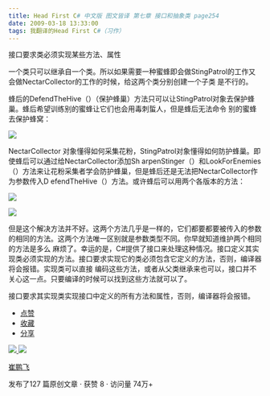 ```yaml
---
title: Head First C# 中文版 图文皆译 第七章 接口和抽象类 page254
date: 2009-03-18 13:33:00
tags: 我翻译的Head First C#（习作）
---
```

接口要求类必须实现某些方法、属性

  

一个类只可以继承自一个类。所以如果需要一种蜜蜂即会做StingPatrol的工作又会做NectarCollector的工作的时候，给这两个类分别创建一个子类
是不行的。

  

蜂后的DefendTheHive（）（保护蜂巢）方法只可以让StingPatrol对象去保护蜂巢。蜂后希望训练别的蜜蜂让它们也会用毒刺蜇人，但是蜂后无法命令
别的蜜蜂去保护蜂窝：

  

![](https://p-blog.csdn.net/images/p_blog_csdn_net/cuipengfei1/EntryImages/20090318/2009-03-18_13-07-54.jpg)

NectarCollector  对象懂得如何采集花粉，StingPatrol对象懂得如何防护蜂巢。即使蜂后可以通过给NectarCollector添加Sh
arpenStinger（）和LookForEnemies（）方法来让花粉采集者学会防护蜂巢，但是蜂后还是无法把NectarCollector作为参数传入D
efendTheHive（）方法。或许蜂后可以用两个各版本的方法：

  

![](https://p-blog.csdn.net/images/p_blog_csdn_net/cuipengfei1/EntryImages/20090318/2009-03-18_13-12-51.jpg)

![](https://p-blog.csdn.net/images/p_blog_csdn_net/cuipengfei1/EntryImages/20090318/2009-03-18_13-19-44.jpg)

但是这个解决方法并不好。这两个方法几乎是一样的，它们都要都要被传入的参数的相同的方法。这两个方法唯一区别就是参数类型不同。你早就知道维护两个相同的方法是多么
麻烦了。幸运的是，C#提供了接口来处理这种情况。接口定义其实现类必须实现的方法。接口要求实现它的类必须包含它定义的方法，否则，编译器将会报错。实现类可以直接
编码这些方法，或者从父类继承来也可以，接口并不关心这一点。只要编译的时候可以找到这些方法就可以了。

接口要求其实现类实现接口中定义的所有方法和属性，否则，编译器将会报错。

  * [ 点赞  ](javascript:;)
  * [ 收藏  ](javascript:;)
  * [ 分享 ](javascript:;)

[ ![](https://profile.csdnimg.cn/5/2/5/3_cuipengfei1)
![](https://g.csdnimg.cn/static/user-reg-year/1x/11.png)
](https://blog.csdn.net/cuipengfei1)

[ 崔鹏飞 ](https://blog.csdn.net/cuipengfei1)

发布了127 篇原创文章  ·  获赞 8  ·  访问量 74万+

